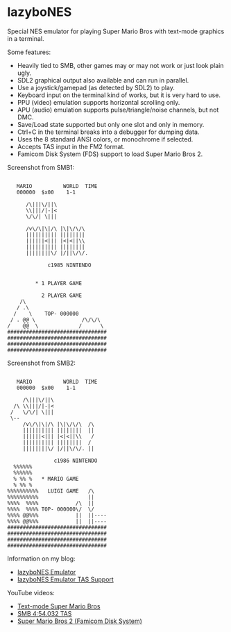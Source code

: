 # lazyboNES
Special NES emulator for playing Super Mario Bros with text-mode graphics in a terminal.

Some features:
* Heavily tied to SMB, other games may or may not work or just look plain ugly.
* SDL2 graphical output also available and can run in parallel.
* Use a joystick/gamepad (as detected by SDL2) to play.
* Keyboard input on the terminal kind of works, but it is very hard to use.
* PPU (video) emulation supports horizontal scrolling only.
* APU (audio) emulation supports pulse/triangle/noise channels, but not DMC.
* Save/Load state supported but only one slot and only in memory.
* Ctrl+C in the terminal breaks into a debugger for dumping data.
* Uses the 8 standard ANSI colors, or monochrome if selected.
* Accepts TAS input in the FM2 format.
* Famicom Disk System (FDS) support to load Super Mario Bros 2.

Screenshot from SMB1:
```

   MARIO          WORLD  TIME
   000000  $x00    1-1

      /\|||\/||\
      \\|||/|-|<
      \/\/| \|||

      /v\/\|\|/\ |\|\/\/\
      |||||||||| ||||||||
      ||||||<||| |<|<||\\
      |||||||||| ||||||||
      ||||||||\/ |/||\/\/.

             c1985 NINTENDO


         * 1 PLAYER GAME

           2 PLAYER GAME
    /\
   / .\
  /    \    TOP- 000000
 / . @@ \               /\/\/\
/    @@  \             /      \
################################
################################
################################
################################
```

Screenshot from SMB2:
```

   MARIO          WORLD  TIME
   000000  $x00    1-1

     /\|||\/||\
  /\ \\|||/|-|<
 /   \/\/| \|||
 \--
     /v\/\|\|/\ |\|\/\/\  /\
     |||||||||| ||||||||  ||
     ||||||<||| |<|<||\\   /
     |||||||||| ||||||||  /
     ||||||||\/ |/||\/\/. ||

               c1986 NINTENDO
  %%%%%%
  %%%%%%
  % %% %   * MARIO GAME
  % %% %
%%%%%%%%%%   LUIGI GAME   /\
%%%%%%%%%%                ||
%%%%  %%%%            /\  ||
%%%%  %%%% TOP- 000000\/  \/
%%%% @@%%%            ||  ||----
%%%% @@%%%            ||  ||----
################################
################################
################################
################################
```

Information on my blog:
* [lazyboNES Emulator](https://kobolt.github.io/article-194.html)
* [lazyboNES Emulator TAS Support](https://kobolt.github.io/article-206.html)

YouTube videos:
* [Text-mode Super Mario Bros](https://www.youtube.com/shorts/0doygelPMto)
* [SMB 4:54.032 TAS](https://www.youtube.com/watch?v=kDsrsHwDWrY)
* [Super Mario Bros 2 (Famicom Disk System)](https://www.youtube.com/watch?v=EG1NTZ5mrTo)

